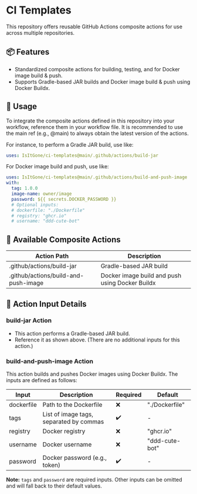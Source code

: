 # CI Templates

This repository offers reusable GitHub Actions composite actions for use across multiple repositories.

## 📦 Features

- Standardized composite actions for building, testing, and for Docker image build & push.
- Supports Gradle-based JAR builds and Docker image build & push using Docker Buildx.

## 🚀 Usage

To integrate the composite actions defined in this repository into your workflow, reference them in your workflow file. It is recommended to use the main ref (e.g., @main) to always obtain the latest version of the actions.

For instance, to perform a Gradle JAR build, use like:  
```yaml
uses: IsItGone/ci-templates@main/.github/actions/build-jar
```

For Docker image build and push, use like:  
```yaml
uses: IsItGone/ci-templates@main/.github/actions/build-and-push-image  
with:  
  tag: 1.0.0  
  image-name: owner/image  
  password: ${{ secrets.DOCKER_PASSWORD }}  
  # Optional inputs:  
  # dockerfile: "./Dockerfile"  
  # registry: "ghcr.io"  
  # username: "ddd-cute-bot"
```
## 📁 Available Composite Actions

| Action Path                                         | Description                                       |
| --------------------------------------------------- | ------------------------------------------------- |
| .github/actions/build-jar                           | Gradle-based JAR build                            |
| .github/actions/build-and-push-image                | Docker image build and push using Docker Buildx   |

## 🔧 Action Input Details

### build-jar Action
- This action performs a Gradle-based JAR build.
- Reference it as shown above. (There are no additional inputs for this action.)

### build-and-push-image Action

This action builds and pushes Docker images using Docker Buildx. The inputs are defined as follows:

| Input       | Description                                     | Required | Default           |
|-------------|-------------------------------------------------|----------|-------------------|
| dockerfile  | Path to the Dockerfile                          | ❌       | "./Dockerfile"    |
| tags        | List of image tags, separated by commas         | ✔️       | -                 |
| registry    | Docker registry                                 | ❌       | "ghcr.io"         |
| username    | Docker username                                 | ❌       | "ddd-cute-bot"    |
| password    | Docker password (e.g., token)                   | ✔️       | -                 |

**Note:** `tags` and `password` are required inputs. Other inputs can be omitted and will fall back to their default values.
